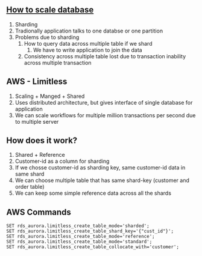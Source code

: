 ## [How to scale database](https://www.youtube.com/watch?v=a9FfjuVJ9d8)
1. Sharding
2. Tradionally application talks to one databse or one partition
3. Problems due to sharding
   1. How to query data across multiple table if we shard
      1. We have to write application to join the data
   1. Consistency across multiple table lost due to  transaction inability across multiple transaction

## AWS - Limitless
1. Scaling + Manged + Shared
2. Uses distributed architecture, but gives interface of single database for application
3. We can scale workflows for multiple million transactions per second due to multiple server

## How does it work?
1. Shared + Reference
2. Customer-id as a column for sharding
3. If we chosse customer-id as sharding key, same customer-id data in same shard
4. We can choose multiple table that has same shard-key (customer and order table)
5. We can keep some simple reference data across all the shards


## AWS Commands
```
SET rds_aurora.limitless_create_table_mode='sharded';
SET rds_aurora.limitless_create_table_shard_key='{"cust_id"}';
SET rds_aurora.limitless_create_table_mode='reference';
SET rds_aurora.limitless_create_table_mode='standard';
SET rds_aurora.limitless_create_table_collocate_with='customer';
```
